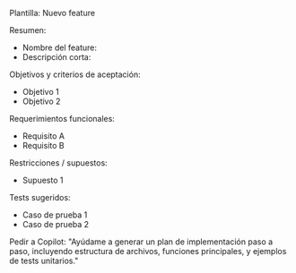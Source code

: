 Plantilla: Nuevo feature

Resumen:
- Nombre del feature:
- Descripción corta:

Objetivos y criterios de aceptación:
- Objetivo 1
- Objetivo 2

Requerimientos funcionales:
- Requisito A
- Requisito B

Restricciones / supuestos:
- Supuesto 1

Tests sugeridos:
- Caso de prueba 1
- Caso de prueba 2

Pedir a Copilot:
"Ayúdame a generar un plan de implementación paso a paso, incluyendo estructura de archivos, funciones principales, y ejemplos de tests unitarios."
